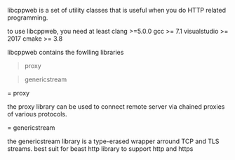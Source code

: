 
libcppweb is a set of utility classes that is useful when you do HTTP related programming.

to use libcppweb, you need at least clang >=5.0.0 gcc >= 7.1 visualstudio >= 2017 cmake >= 3.8


libcppweb contains the fowlling libraries

> proxy

> genericstream

= proxy

the proxy library can be used to connect remote server via chained proxies of various protocols.

= genericstream

the genericstream library is a type-erased wrapper arround TCP and TLS streams. best suit for beast http library to support http and https


